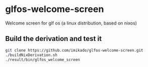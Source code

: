 # glfos-welcome-screen
Welcome screen for glf os (a linux distribution, based on nixos)

## Build the derivation and test it

```bash
git clone https://github.com/imikado/glfos-welcome-screen.git
./buildNixDerivation.sh
./result/bin/glfos_welcome_screen
```
